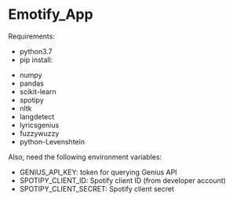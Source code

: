 
# Emotify_App

Requirements:
- python3.7
- pip install:
* numpy
* pandas
* scikit-learn
* spotipy
* nltk
* langdetect
* lyricsgenius
* fuzzywuzzy
* python-Levenshtein

Also, need the following environment variables:
- GENIUS_API_KEY: token for querying Genius API
- SPOTIPY_CLIENT_ID: Spotify client ID (from developer account)
- SPOTIPY_CLIENT_SECRET: Spotify client secret


